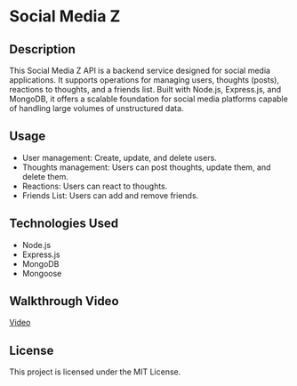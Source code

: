 # Social Media Z

## Description
This Social Media Z API is a backend service designed for social media applications. It supports operations for managing users, thoughts (posts), reactions to thoughts, and a friends list. Built with Node.js, Express.js, and MongoDB, it offers a scalable foundation for social media platforms capable of handling large volumes of unstructured data.

## Usage
- User management: Create, update, and delete users.
- Thoughts management: Users can post thoughts, update them, and delete them.
- Reactions: Users can react to thoughts.
- Friends List: Users can add and remove friends.

## Technologies Used
- Node.js
- Express.js
- MongoDB
- Mongoose

## Walkthrough Video 
[Video]()

## License 
This project is licensed under the MIT License.
